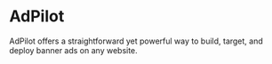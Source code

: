 # AdPilot
AdPilot offers a straightforward yet powerful way to build, target, and deploy banner ads on any website.
